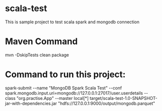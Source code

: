 # scala-test
This is sample project to test scala spark and mongodb connection


# Maven Command
mvn -DskipTests clean package


# Command to run this project:
spark-submit --name "MongoDB Spark Scala Test" --conf spark.mongodb.input.uri=mongodb://127.0.0.1:27017/user.userdetails --class "org.practise.App" --master local[*] target/scala-test-1.0-SNAPSHOT-jar-with-dependencies.jar "hdfs://127.0.0.1:9000/output/mongodb.parquet"